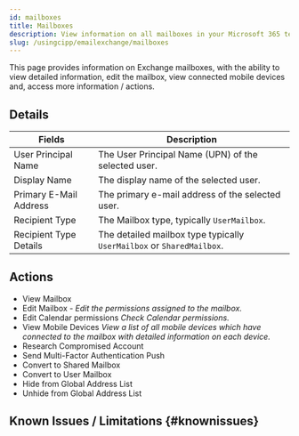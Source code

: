 ```yaml
---
id: mailboxes
title: Mailboxes
description: View information on all mailboxes in your Microsoft 365 tenants.
slug: /usingcipp/emailexchange/mailboxes
---
```


This page provides information on Exchange mailboxes, with the ability to view detailed information, edit the mailbox, view connected mobile devices and, access more information / actions.

## Details

| Fields                 | Description                                                           |
| ---------------------- | --------------------------------------------------------------------- |
| User Principal Name    | The User Principal Name (UPN) of the selected user.                   |
| Display Name           | The display name of the selected user.                                |
| Primary E-Mail Address | The primary e-mail address of the selected user.                      |
| Recipient Type         | The Mailbox type, typically `UserMailbox`.                            |
| Recipient Type Details | The detailed mailbox type typically `UserMailbox` or `SharedMailbox`. |

## Actions

- View Mailbox
- Edit Mailbox - _Edit the permissions assigned to the mailbox._
- Edit Calendar permissions _Check Calendar permissions._
- View Mobile Devices _View a list of all mobile devices which have connected to the mailbox with detailed information on each device._
- Research Compromised Account
- Send Multi-Factor Authentication Push
- Convert to Shared Mailbox
- Convert to User Mailbox
- Hide from Global Address List
- Unhide from Global Address List

## Known Issues / Limitations {#knownissues}

<NoKnownIssues />
